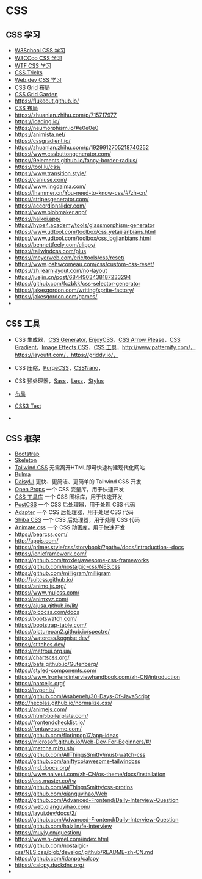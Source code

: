 # CSS

## CSS 学习

- [W3School CSS 学习](https://www.w3school.com.cn/css/index.asp)
- [W3CCoo CSS 学习](https://www.w3ccoo.com/css/)
- [WTF CSS 学习](https://github.com/WTFAcademy/WTF-CSS)
- [CSS Tricks](https://css-tricks.com/)
- [Web.dev CSS 学习](https://web.dev/learn/css/)
- [CSS Grid 布局](https://cssgrid.io/)
- [CSS Grid Garden](https://cssgridgarden.com/)
- <https://flukeout.github.io/>
- [CSS 布局](https://csslayout.io/)
- <https://zhuanlan.zhihu.com/p/715717977>
- <https://loading.io/>
- <https://neumorphism.io/#e0e0e0>
- <https://animista.net/>
- <https://cssgradient.io/>
- <https://zhuanlan.zhihu.com/p/1929912705218740252>
- <https://www.cssbuttongenerator.com/>
- <https://9elements.github.io/fancy-border-radius/>
- <https://tool.lu/css/>
- <https://www.transition.style/>
- <https://caniuse.com/>
- <https://www.lingdaima.com/>
- <https://lhammer.cn/You-need-to-know-css/#/zh-cn/>
- <https://stripesgenerator.com/>
- <https://accordionslider.com/>
- <https://www.blobmaker.app/>
- <https://haikei.app/>
- <https://hype4.academy/tools/glassmorphism-generator>
- <https://www.udtool.com/toolbox/css_yetaijianbians.html>
- <https://www.udtool.com/toolbox/css_bgjianbians.html>
- <https://bennettfeely.com/clippy/>
- <https://tailwindcss.com/plus>
- <https://meyerweb.com/eric/tools/css/reset/>
- <https://www.joshwcomeau.com/css/custom-css-reset/>
- <https://zh.learnlayout.com/no-layout>
- <https://juejin.cn/post/6844903438187233294>
- <https://github.com/fczbkk/css-selector-generator>
- <https://jakesgordon.com/writing/sprite-factory/>
- <https://jakesgordon.com/games/>
-

## CSS 工具

- CSS 生成器，[CSS Generator](https://webcode.tools/css-generator), [EnjoyCSS](https://enjoycss.com/)，[CSS Arrow Please](https://cssarrowplease.com/)，[CSS Gradient](https://cssgradient.io/)，[Image Effects CSS](https://bennettfeely.com/image-effects/)，[CSS 工具](https://bennettfeely.com/)，<http://www.patternify.com/，https://layoutit.com/，https://griddy.io/，>

- CSS 压缩，[PurgeCSS](https://purgecss.com/)，[CSSNano](https://css.github.io/csso/csso.html)，
- CSS 预处理器，[Sass](https://sass-lang.com/)，[Less](https://lesscss.org/)，[Stylus](https://stylus-lang.com/)
- [布局](https://flexboxlabs.netlify.app/)
- [CSS3 Test](https://css3test.com/)
-

## CSS 框架

- [Bootstrap](https://getbootstrap.com/)
- [Skeleton](http://getskeleton.com/)
- [Tailwind CSS](https://tailwindcss.com/) 无需离开HTML即可快速构建现代化网站
- [Bulma](https://bulma.io/)
- [DaisyUI](https://daisyui.com/?lang=zh_hans) 更快、更简洁、更简单的 Tailwind CSS 开发
- [Open Props](https://open-props.style/) 一个 CSS 变量库，用于快速开发
- [CSS 工具库](https://css.gg/) 一个 CSS 图标库，用于快速开发
- [PostCSS](https://postcss.org/) 一个 CSS 后处理器，用于处理 CSS 代码
- [Adapter](https://keenlycode.github.io/adapter/) 一个 CSS 后处理器，用于处理 CSS 代码
- [Shiba CSS](https://about.phamvanlam.com/shiba-css/) 一个 CSS 后处理器，用于处理 CSS 代码
- [Animate.css](https://animate.style/) 一个 CSS 动画库，用于快速开发
- <https://bearcss.com/>
- <http://appjs.com/>
- <https://primer.style/css/storybook/?path=/docs/introduction--docs>
- <https://ionicframework.com/>
- <https://github.com/troxler/awesome-css-frameworks>
- <https://github.com/nostalgic-css/NES.css>
- <https://github.com/milligram/milligram>
- <http://suitcss.github.io/>
- <https://animo.js.org/>
- <https://www.muicss.com/>
- <https://animxyz.com/>
- <https://ajusa.github.io/lit/>
- <https://picocss.com/docs>
- <https://bootswatch.com/>
- <https://bootstrap-table.com/>
- <https://picturepan2.github.io/spectre/>
- <https://watercss.kognise.dev/>
- <https://stitches.dev/>
- <https://metroui.org.ua/>
- <https://chartscss.org/>
- <https://bafs.github.io/Gutenberg/>
- <https://styled-components.com/>
- <https://www.frontendinterviewhandbook.com/zh-CN/introduction>
- <https://parceljs.org/>
- <https://hyper.is/>
- <https://github.com/Asabeneh/30-Days-Of-JavaScript>
- <http://necolas.github.io/normalize.css/>
- <https://animejs.com/>
- <https://html5boilerplate.com/>
- <https://frontendchecklist.io/>
- <https://fontawesome.com/>
- <https://github.com/florinpop17/app-ideas>
- <https://microsoft.github.io/Web-Dev-For-Beginners/#/>
- <https://matcha.mizu.sh/>
- <https://github.com/AllThingsSmitty/must-watch-css>
- <https://github.com/aniftyco/awesome-tailwindcss>
- <https://md.doocs.org/>
- <https://www.naiveui.com/zh-CN/os-theme/docs/installation>
- <https://css.master.co/tw>
- <https://github.com/AllThingsSmitty/css-protips>
- <https://github.com/qianguyihao/Web>
- <https://github.com/Advanced-Frontend/Daily-Interview-Question>
- <https://web.qianguyihao.com/>
- <https://layui.dev/docs/2/>
- <https://github.com/Advanced-Frontend/Daily-Interview-Question>
- <https://github.com/haizlin/fe-interview>
- <https://muyiy.cn/question/>
- <https://www.h-camel.com/index.html>
- <https://github.com/nostalgic-css/NES.css/blob/develop/.github/README-zh-CN.md>
- <https://github.com/idanpa/calcpy>
- <https://calcpy.duckdns.org/>
-
